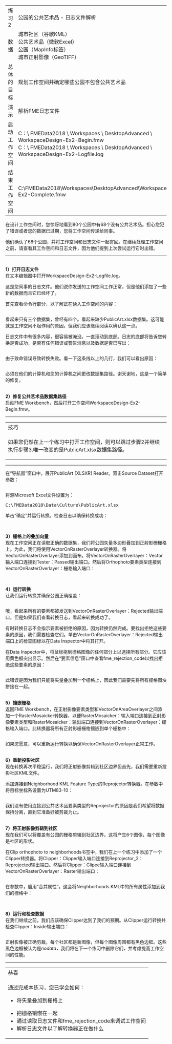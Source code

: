 <table>
<tbody><tr>
<td>
<i></i><font style="vertical-align: inherit;"><font style="vertical-align: inherit;">
练习2
</font></font></td>

<td><font style="vertical-align: inherit;"><font style="vertical-align: inherit;">
公园的公共艺术品 - 日志文件解析
</font></font></td>
</tr>
<tr>
<td><font style="vertical-align: inherit;"><font style="vertical-align: inherit;">数据</font></font></td>
<td><font style="vertical-align: inherit;"><font style="vertical-align: inherit;">城市社区（谷歌KML）</font></font><br><font style="vertical-align: inherit;"><font style="vertical-align: inherit;">公共艺术品（微软Excel）</font></font><br><font style="vertical-align: inherit;"><font style="vertical-align: inherit;">
公园（MapInfo标签）</font></font><br><font style="vertical-align: inherit;"><font style="vertical-align: inherit;">
城市正射影像（GeoTIFF）</font></font></td>
</tr>
<tr>
<td><font style="vertical-align: inherit;"><font style="vertical-align: inherit;">总体的目标</font></font></td>
<td><font style="vertical-align: inherit;"><font style="vertical-align: inherit;">规划工作空间并确定哪些公园不包含公共艺术品</font></font></td>
</tr>
<tr>
<td><font style="vertical-align: inherit;"><font style="vertical-align: inherit;">演示</font></font></td>
<td><font style="vertical-align: inherit;"><font style="vertical-align: inherit;">解析FME日志文件</font></font></td>
</tr>
<tr>
<td><font style="vertical-align: inherit;"><font style="vertical-align: inherit;">启动工作空间</font></font></td>
<td><font style="vertical-align: inherit;"><font style="vertical-align: inherit;">C：\ FMEData2018 \ Workspaces \ DesktopAdvanced \ WorkspaceDesign-Ex2-Begin.fmw </font></font><br><font style="vertical-align: inherit;"><font style="vertical-align: inherit;">
C：\ FMEData2018 \ Workspaces \ DesktopAdvanced \ WorkspaceDesign-Ex2-Logfile.log</font></font></td>
</tr>
<tr>
<td><font style="vertical-align: inherit;"><font style="vertical-align: inherit;">结束工作空间</font></font></td>
<td><font style="vertical-align: inherit;"><font style="vertical-align: inherit;">C:\FMEData2018\Workspaces\DesktopAdvanced\WorkspaceDesign-Ex2-Complete.fmw</font></font></td>
</tr>
</tbody></table>
<p><font style="vertical-align: inherit;"><font style="vertical-align: inherit;">在设计工作空间时，您惊讶地看到80个公园中有68个没有公共艺术品。</font><font style="vertical-align: inherit;">担心您犯了错误或者您的数据已过期，您将工作空间传递给同事。</font></font></p>
<p><font style="vertical-align: inherit;"><font style="vertical-align: inherit;">他们确认了68个公园，并将工作空间和日志文件一起寄回。</font><font style="vertical-align: inherit;">在继续处理工作空间之前，请查看其工作空间和日志文件，因为他们提到上次尝试运行它时出错。</font></font></p>
<hr>
<p><br><strong><font style="vertical-align: inherit;"><font style="vertical-align: inherit;">1）打开日志文件</font></font></strong>
<br><font style="vertical-align: inherit;"><font style="vertical-align: inherit;">在文本编辑器中打开WorkspaceDesign-Ex2-Logfile.log。</font></font></p>
<p><font style="vertical-align: inherit;"><font style="vertical-align: inherit;">这是您同事的日志文件。</font><font style="vertical-align: inherit;">他们说你发送的工作空间工作正常，但是他们添加了一些新的数据而且它已经坏了。</font></font></p>
<p><font style="vertical-align: inherit;"><font style="vertical-align: inherit;">首先查看命令行部分，以了解正在读入工作空间的内容：</font></font></p>
<p><a target="_blank" href="https://github.com/safesoftware/FMETraining/blob/Desktop-Advanced-2018/DesktopAdvanced2WorkspaceDesign/Images/Img2.211.Ex2.LogCommandLine.png"><img src="../DesktopAdvanced2WorkspaceDesign/Images/Img2.211.Ex2.LogCommandLine.png" alt="" style="max-width:100%;"></a></p>
<p><font style="vertical-align: inherit;"><font style="vertical-align: inherit;">看起来只有三个数据集，曾经有四个。</font><font style="vertical-align: inherit;">看起来缺少PublicArt.xlsx数据集。</font><font style="vertical-align: inherit;">这可能就是工作空间不起作用的原因，但我们应该继续阅读以确认这一点。</font></font></p>
<p><font style="vertical-align: inherit;"><font style="vertical-align: inherit;">日志文件中有很多内容，很容易被淹没。</font><font style="vertical-align: inherit;">一直滚动到底部。</font><font style="vertical-align: inherit;">日志的底部将告诉您转换是否成功，是否有任何错误或警告消息以及数据是否已写出：</font></font></p>
<p><a target="_blank" href="https://github.com/safesoftware/FMETraining/blob/Desktop-Advanced-2018/DesktopAdvanced2WorkspaceDesign/Images/Img2.212.Ex2.LogTranslationFailed.png"><img src="../DesktopAdvanced2WorkspaceDesign/Images/Img2.212.Ex2.LogTranslationFailed.png" alt="" style="max-width:100%;"></a></p>
<p><font style="vertical-align: inherit;"><font style="vertical-align: inherit;">由于致命错误导致转换失败。</font><font style="vertical-align: inherit;">看一下这条线以上的几行，我们可以看出原因：</font></font></p>
<p><a target="_blank" href="https://github.com/safesoftware/FMETraining/blob/Desktop-Advanced-2018/DesktopAdvanced2WorkspaceDesign/Images/Img2.213.Ex2.LogNoFileExists.png"><img src="../DesktopAdvanced2WorkspaceDesign/Images/Img2.213.Ex2.LogNoFileExists.png" alt="" style="max-width:100%;"></a></p>
<p><font style="vertical-align: inherit;"><font style="vertical-align: inherit;">必须在他们的计算机和您的计算机之间更改数据集路径。</font><font style="vertical-align: inherit;">谢天谢地，这是一个简单的修复。</font></font></p>
<p><br><strong><font style="vertical-align: inherit;"><font style="vertical-align: inherit;">2）修复公共艺术品数据集路径</font></font></strong>
<br><font style="vertical-align: inherit;"><font style="vertical-align: inherit;">启动FME Workbench，然后打开工作空间WorkspaceDesign-Ex2-Begin.fmw。</font></font></p>
<hr>
 
<table>
<tbody><tr>
<td>
<i></i><font style="vertical-align: inherit;"><font style="vertical-align: inherit;">
技巧
</font></font></td>
</tr>
<tr>
<td><font style="vertical-align: inherit;"><font style="vertical-align: inherit;">

如果您仍然在上一个练习中打开工作空间，则可以跳过步骤2并继续执行步骤3.唯一改变的是PublicArt.xlsx数据集路径。 

</font></font></td>
</tr>
</tbody></table>
<hr>
<p><font style="vertical-align: inherit;"><font style="vertical-align: inherit;">在“导航器”窗口中，展开PublicArt [XLSXR] Reader。</font><font style="vertical-align: inherit;">双击Source Dataset打开参数：</font></font></p>
<p><a target="_blank" href="https://github.com/safesoftware/FMETraining/blob/Desktop-Advanced-2018/DesktopAdvanced2WorkspaceDesign/Images/Img2.214.Ex2.PublicArtNavigator.png"><img src="../DesktopAdvanced2WorkspaceDesign/Images/Img2.214.Ex2.PublicArtNavigator.png" alt="" style="max-width:100%;"></a></p>
<p><font style="vertical-align: inherit;"><font style="vertical-align: inherit;">将源Microsoft Excel文件设置为：</font></font></p>
<pre><font style="vertical-align: inherit;"><font style="vertical-align: inherit;">C:\FMEData2018\Data\Culture\PublicArt.xlsx
</font></font></pre>
<p><font style="vertical-align: inherit;"><font style="vertical-align: inherit;">单击“确定”并运行转换。</font><font style="vertical-align: inherit;">检查日志以确保转换成功：</font></font></p>
<p><a target="_blank" href="https://github.com/safesoftware/FMETraining/blob/Desktop-Advanced-2018/DesktopAdvanced2WorkspaceDesign/Images/Img2.215.Ex2.LogTranslationSuccessful.png"><img src="../DesktopAdvanced2WorkspaceDesign/Images/Img2.215.Ex2.LogTranslationSuccessful.png" alt="" style="max-width:100%;"></a></p>
<p><br><strong><font style="vertical-align: inherit;"><font style="vertical-align: inherit;">3）栅格上的叠加向量</font></font></strong>
<br><font style="vertical-align: inherit;"><font style="vertical-align: inherit;">现在工作空间正在读取正确的数据集，我们将公园矢量多边形叠加到正射影栅栅格上。</font><font style="vertical-align: inherit;">为此，我们将使用VectorOnRasterOverlayer转换器。</font><font style="vertical-align: inherit;">将VectorOnRasterOverlayer添加到画布。</font><font style="vertical-align: inherit;">将VectorOnRasterOverlayer：Vector输入端口连接到Tester：Passed输出端口。</font><font style="vertical-align: inherit;">然后将Orthophoto要素类型连接到VectorOnRasterOverlayer：栅格输入端口：</font></font></p>
<p><a target="_blank" href="https://github.com/safesoftware/FMETraining/blob/Desktop-Advanced-2018/DesktopAdvanced2WorkspaceDesign/Images/Img2.216.Ex2.VectorOnRasterOverlayer.png"><img src="../DesktopAdvanced2WorkspaceDesign/Images/Img2.216.Ex2.VectorOnRasterOverlayer.png" alt="" style="max-width:100%;"></a></p>
<p><br><strong><font style="vertical-align: inherit;"><font style="vertical-align: inherit;">4）运行转换</font></font></strong>
<br><font style="vertical-align: inherit;"><font style="vertical-align: inherit;">让我们运行转换并确保公园正确覆盖：</font></font></p>
<p><a target="_blank" href="https://github.com/safesoftware/FMETraining/blob/Desktop-Advanced-2018/DesktopAdvanced2WorkspaceDesign/Images/Img2.217.Ex2.VectorOnRasterOverlayFailed.png"><img src="../DesktopAdvanced2WorkspaceDesign/Images/Img2.217.Ex2.VectorOnRasterOverlayFailed.png" alt="" style="max-width:100%;"></a></p>
<p><font style="vertical-align: inherit;"><font style="vertical-align: inherit;">哦，看起来所有的要素都被发送到VectorOnRasterOverlayer：Rejected输出端口，但是如果我们查看转换日志，看起来转换成功了。</font></font></p>
<p><font style="vertical-align: inherit;"><font style="vertical-align: inherit;">有时转换日志不会指示要素被拒绝的原因，因为转换仍然完成。</font><font style="vertical-align: inherit;">要找出拒绝这些要素的原因，我们需要检查它们。</font><font style="vertical-align: inherit;">单击VectorOnRasterOverlayer：Rejected输出端口上的检查图标以在Data Inspector中将其打开。</font></font></p>
<p><font style="vertical-align: inherit;"><font style="vertical-align: inherit;">在Data Inspector中，将鼠标拖到栅格图像的任何部分上以选择所有部分。</font><font style="vertical-align: inherit;">它应该用黄色框突出显示。</font><font style="vertical-align: inherit;">然后在“要素信息”窗口中查看fme_rejection_code以找出拒绝这些要素的原因：</font></font></p>
<p><a target="_blank" href="https://github.com/safesoftware/FMETraining/blob/Desktop-Advanced-2018/DesktopAdvanced2WorkspaceDesign/Images/Img2.218.Ex2.DataInspectorRejectionCode.png"><img src="../DesktopAdvanced2WorkspaceDesign/Images/Img2.218.Ex2.DataInspectorRejectionCode.png" alt="" style="max-width:100%;"></a></p>
<p><font style="vertical-align: inherit;"><font style="vertical-align: inherit;">此错误是因为我们只能将矢量叠加到</font></font><strong><font style="vertical-align: inherit;"><font style="vertical-align: inherit;">一个</font></font></strong><font style="vertical-align: inherit;"><font style="vertical-align: inherit;">栅格上，因此我们需要先将所有栅格图块拼接在一起。</font></font></p>
<p><br><strong><font style="vertical-align: inherit;"><font style="vertical-align: inherit;">5）镶嵌栅格</font></font></strong>
<br><font style="vertical-align: inherit;"><font style="vertical-align: inherit;">返回FME Workbench，在正射影像要素类型和VectorOnAreaOverlayer之间添加一个RasterMosaicker转换器，以便RasterMosaicker：输入端口连接到正射影像要素类型和RasterMosaicker：输出端口连接到VectorOnRasterOverlayer：栅格输入端口。</font><font style="vertical-align: inherit;">此转换器将所有正射影栅栅格镶嵌到单个栅格中：</font></font></p>
<p><a target="_blank" href="https://github.com/safesoftware/FMETraining/blob/Desktop-Advanced-2018/DesktopAdvanced2WorkspaceDesign/Images/Img2.219.Ex2.RasterMosaicker.png"><img src="../DesktopAdvanced2WorkspaceDesign/Images/Img2.219.Ex2.RasterMosaicker.png" alt="" style="max-width:100%;"></a></p>
<p><font style="vertical-align: inherit;"><font style="vertical-align: inherit;">如果您愿意，可以重新运行转换以确保VectorOnRasterOverlayer正常工作。</font></font></p>
<p><br><strong><font style="vertical-align: inherit;"><font style="vertical-align: inherit;">6）重新投影社区</font></font></strong>
<br><font style="vertical-align: inherit;"><font style="vertical-align: inherit;">现在转换再次平稳运行，我们将正射影像剪辑到社区边界但首先，我们需要重新投影社区KML文件。</font></font></p>
<p><font style="vertical-align: inherit;"><font style="vertical-align: inherit;">添加连接到Neighborhood KML Feature Type的Reprojector转换器。</font><font style="vertical-align: inherit;">在参数中将目标坐标系设置为UTM83-10：</font></font></p>
<p><a target="_blank" href="https://github.com/safesoftware/FMETraining/blob/Desktop-Advanced-2018/DesktopAdvanced2WorkspaceDesign/Images/Img2.220.Ex2.ReprojectNeighborhoods.png"><img src="../DesktopAdvanced2WorkspaceDesign/Images/Img2.220.Ex2.ReprojectNeighborhoods.png" alt="" style="max-width:100%;"></a></p>
<p><font style="vertical-align: inherit;"><font style="vertical-align: inherit;">我们没有使用连接到公共艺术品要素类型的Reprojector的原因是我们希望将数据保持分离，直到它准备好被剪裁为止。</font></font></p>
<p><br><strong><font style="vertical-align: inherit;"><font style="vertical-align: inherit;">7）将正射影像剪辑到社区</font></font></strong>
<br><font style="vertical-align: inherit;"><font style="vertical-align: inherit;">现在我们可以将覆盖有公园的栅格剪辑到社区边界。</font><font style="vertical-align: inherit;">这将产生6个图像，每个图像是社区的形状。</font></font></p>
<p><font style="vertical-align: inherit;"><font style="vertical-align: inherit;">在Clip orthophoto to neighborhoods书签中，我们在上一个练习中添加了一个Clipper转换器。</font><font style="vertical-align: inherit;">将Clipper：Clipper输入端口连接到Reprojector_2：Reprojected输出端口。</font><font style="vertical-align: inherit;">然后将Clipper：Clipee输入端口连接到VectorOnRasterOverlayer：Raster输出端口：</font></font></p>
<p><a target="_blank" href="https://github.com/safesoftware/FMETraining/blob/Desktop-Advanced-2018/DesktopAdvanced2WorkspaceDesign/Images/Img2.221.Ex2.ClipOrthophotos.png"><img src="../DesktopAdvanced2WorkspaceDesign/Images/Img2.221.Ex2.ClipOrthophotos.png" alt="" style="max-width:100%;"></a></p>
<p><font style="vertical-align: inherit;"><font style="vertical-align: inherit;">在参数中，启用“合并属性”。</font><font style="vertical-align: inherit;">这会将Neighborhoods KML中的所有属性添加到我们的栅格中：</font></font></p>
<p><a target="_blank" href="https://github.com/safesoftware/FMETraining/blob/Desktop-Advanced-2018/DesktopAdvanced2WorkspaceDesign/Images/Img2.222.Ex2.ClipperParameters.png"><img src="../DesktopAdvanced2WorkspaceDesign/Images/Img2.222.Ex2.ClipperParameters.png" alt="" style="max-width:100%;"></a></p>
<p><br><strong><font style="vertical-align: inherit;"><font style="vertical-align: inherit;">8）运行和检查数据</font></font></strong>
<br><font style="vertical-align: inherit;"><font style="vertical-align: inherit;">在我们继续之前，我们应该确保Clipper达到了我们的预期。</font><font style="vertical-align: inherit;">从Clipper运行转换并检查Clipper：Inside输出端口：</font></font></p>
<p><a target="_blank" href="https://github.com/safesoftware/FMETraining/blob/Desktop-Advanced-2018/DesktopAdvanced2WorkspaceDesign/Images/Img2.223.Ex2.ClipperResults.png"><img src="../DesktopAdvanced2WorkspaceDesign/Images/Img2.223.Ex2.ClipperResults.png" alt="" style="max-width:100%;"></a></p>
<p><font style="vertical-align: inherit;"><font style="vertical-align: inherit;">正射影像被正确剪裁，每个社区都是新图像，但每个图像周围都有黑色边框。</font><font style="vertical-align: inherit;">这些黑色边框被认为是</font></font><em><font style="vertical-align: inherit;"><font style="vertical-align: inherit;">nodata，</font></font></em><font style="vertical-align: inherit;"><font style="vertical-align: inherit;">我们将在下一个练习中删除它们</font><em><font style="vertical-align: inherit;">，</font></em><font style="vertical-align: inherit;">并</font><font style="vertical-align: inherit;">考虑</font><font style="vertical-align: inherit;">提高工作空间的性能。</font></font></p>
<hr>
 
<table>
<tbody><tr>
<td>
<i></i><font style="vertical-align: inherit;"><font style="vertical-align: inherit;">
恭喜
</font></font></td>
</tr>
<tr>
<td><font style="vertical-align: inherit;"><font style="vertical-align: inherit;">

通过完成本练习，您已学会如何：
</font></font><ul><li><font style="vertical-align: inherit;"><font style="vertical-align: inherit;">将矢量叠加到栅格上</font></font></li>
<li><font style="vertical-align: inherit;"><font style="vertical-align: inherit;">把栅格镶嵌在一起</font></font></li>
<li><font style="vertical-align: inherit;"><font style="vertical-align: inherit;">通过读取日志文件和fme_rejection_code来调试工作空间</font></font></li>
<li><font style="vertical-align: inherit;"><font style="vertical-align: inherit;">解析日志文件以了解转换器正在做什么</font></font></li></ul>

</td>
</tr>
</tbody></table>
